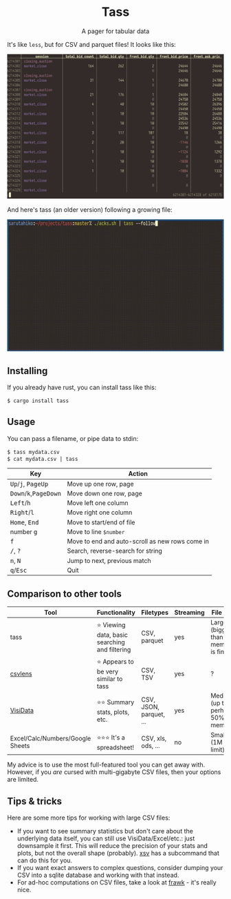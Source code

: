 <h1 align="center">Tass</h1>
<p align="center">A pager for tabular data</p>

It's like `less`, but for CSV and parquet files!  It looks like this:

<img src="https://github.com/asayers/tass/raw/master/demo.png">

And here's tass (an older version) following a growing file:

<img src="https://github.com/asayers/tass/raw/master/demo.gif">

## Installing

If you already have rust, you can install tass like this:

```
$ cargo install tass
```

## Usage

You can pass a filename, or pipe data to stdin:

```
$ tass mydata.csv
$ cat mydata.csv | tass
```

Key                                               | Action
--------------------------------------------------|--------------------------------------------------
<kbd>Up</kbd>/<kbd>j</kbd>,  <kbd>PageUp</kbd>    | Move up one row, page
<kbd>Down</kbd>/<kbd>k</kbd>,<kbd>PageDown</kbd>  | Move down one row, page
<kbd>Left</kbd>/<kbd>h</kbd>                      | Move left one column
<kbd>Right</kbd>/<kbd>l</kbd>                     | Move right one column
<kbd>Home</kbd>, <kbd>End</kbd>                   | Move to start/end of file
number <kbd>g</kbd>                               | Move to line `$number`
<kbd>f</kbd>                                      | Move to end and auto-scroll as new rows come in
<kbd>/</kbd>, <kbd>?</kbd>                        | Search, reverse-search for string
<kbd>n</kbd>, <kbd>N</kbd>                        | Jump to next, previous match
<kbd>q</kbd>/<kbd>Esc</kbd>                       | Quit

## Comparison to other tools

Tool                             | Functionality                                   | Filetypes               | Streaming | File size
---------------------------------|-------------------------------------------------|-------------------------|-----------|------------------------------------
tass                             | ⭐ Viewing data, basic searching and filtering  | CSV, parquet            | yes       | Large (bigger than memory is fine)
[csvlens]                        | ⭐ Appears to be very similar to tass           | CSV, TSV                | yes       | ?
[VisiData]                       | ⭐⭐ Summary stats, plots, etc.                 | CSV, JSON, parquet, ... | yes       | Medium (up to perhaps 50% of memory)
Excel/Calc/Numbers/Google Sheets | ⭐⭐⭐ It's a spreadsheet!                      | CSV, xls, ods, ...      | no        | Small (1M row limit)

My advice is to use the most full-featured tool you can get away with.
However, if you _are_ cursed with multi-gigabyte CSV files, then your options
are limited.

[VisiData]: https://www.visidata.org/
[csvlens]: https://github.com/YS-L/csvlens

## Tips & tricks

Here are some more tips for working with large CSV files:

* If you want to see summary statistics but don't care about the underlying
  data itself, you can still use VisiData/Excel/etc.: just downsample it first.
  This will reduce the precision of your stats and plots, but not the overall
  shape (probably).  [xsv] has a subcommand that can do this for you.
* If you want exact answers to complex questions, consider dumping your CSV
  into a sqlite database and working with that instead.
* For ad-hoc computations on CSV files, take a look at [frawk] - it's
  really nice.

[xsv]: https://github.com/BurntSushi/xsv
[frawk]: https://github.com/ezrosent/frawk
